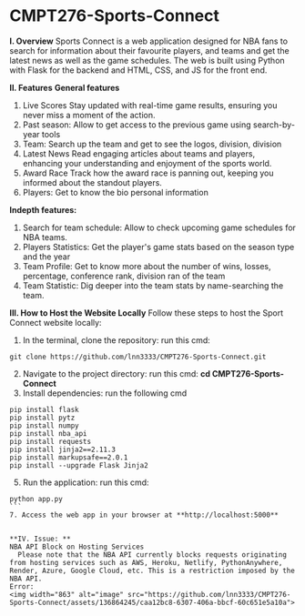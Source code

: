 # CMPT276-Sports-Connect

**I. Overview**
Sports Connect is a web application designed for NBA fans to search for information about their favourite players, and teams and get the latest news as well as the game schedules. The web is built using Python with Flask for the backend and HTML, CSS, and JS for the front end.

**II. Features**
**General features**
1. Live Scores
Stay updated with real-time game results, ensuring you never miss a moment of the action.
2. Past season: 
Allow to get access to the previous game using search-by-year tools
3. Team: 
Search up the team and get to see the logos, division, division
4. Latest News
Read engaging articles about teams and players, enhancing your understanding and enjoyment of the sports world.
5. Award Race
Track how the award race is panning out, keeping you informed about the standout players.
6. Players:
Get to know the bio personal information 

**Indepth features:**
1. Search for team schedule:
Allow to check upcoming game schedules for NBA teams.
2. Players Statistics:
Get the player's game stats based on the season type and the year
3. Team Profile:
Get to know more about the number of wins, losses, percentage, conference rank, division ran of the team
4. Team Statistic:
Dig deeper into the team stats by name-searching the team. 

**III. How to Host the Website Locally**
Follow these steps to host the Sport Connect website locally:

1. In the terminal, clone the repository:
run this cmd: 
```
git clone https://github.com/lnn3333/CMPT276-Sports-Connect.git
 ```
2. Navigate to the project directory: 
run this cmd: **cd CMPT276-Sports-Connect**
3. Install dependencies:
run the following cmd
```
pip install flask
pip install pytz
pip install numpy
pip install nba_api
pip install requests
pip install jinja2==2.11.3
pip install markupsafe==2.0.1
pip install --upgrade Flask Jinja2
```


5. Run the application: 
run this cmd:
````
python app.py
```
7. Access the web app in your browser at **http://localhost:5000**


**IV. Issue: **
NBA API Block on Hosting Services
  Please note that the NBA API currently blocks requests originating from hosting services such as AWS, Heroku, Netlify, PythonAnywhere, Render, Azure, Google Cloud, etc. This is a restriction imposed by the NBA API.
Error:
<img width="863" alt="image" src="https://github.com/lnn3333/CMPT276-Sports-Connect/assets/136864245/caa12bc8-6307-406a-bbcf-60c651e5a10a">
